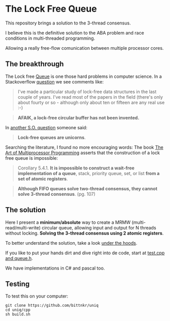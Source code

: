 # The Lock Free Queue

This repository brings a solution to the 3-thread consensus.  

I believe this is the definitive solution to the ABA problem and race conditions in multi-threaded programming. 

Allowing a really free-flow comunication between multiple processor cores. 

## The breakthrough

The Lock free [Queue][1] is one those hard problems in computer science. In a Stackoverflow [question][2] we see comments like:

> I've made a particular study of lock-free data structures in the last couple of years. I've read most of the papers in the field (there's only about fourty or so - although only about ten or fifteen are any real use :-)

> **AFAIK, a lock-free circular buffer has not been invented.**

In [another S.O. question][3] someone said: 

> **Lock-free queues are unicorns**.

Searching the literature, I found no more encouraging words: The book [The Art of Multiprocessor Programming][4] asserts that the construction of a lock free queue is impossible:

> Corollary 5.4.1. **It is impossible to construct a wait-free implementation of a queue**, stack, priority queue, set, or list **from a set of atomic registers**. 

> **Although FIFO queues solve two-thread consensus, they cannot solve 3-thread consensus**. (pg. 107)

## The solution

Here I present a **minimum/absolute** way to create a MRMW (multi-read/multi-write) circular queue, allowing input and output for N threads without locking. **Solving the 3-thread consensus using 2 atomic registers**.

To better understand the solution, take a look [under the hoods][5]. 

If you like to put your hands dirt and dive right into de code, start at [test.cpp and queue.h][6]. 

We have implementations in C# and pascal too.


## Testing

To test this on your computer:
```
git clone https://github.com/bittnkr/uniq
cd uniq/cpp
sh build.sh
```

[1]: https://en.wikipedia.org/wiki/Queue_(abstract_data_type) 
[2]: https://stackoverflow.com/a/890269/9464885
[3]: https://stackoverflow.com/questions/6089029/lock-free-queue#comment7056198_6089029
[4]: https://www.amazon.com.br/Art-Multiprocessor-Programming-Revised-Reprint/dp/0123973376
[5]: https://github.com/bittnkr/uniq/blob/master/doc/under-the-hoods.md
[6]:https://github.com/bittnkr/uniq/blob/master/cpp